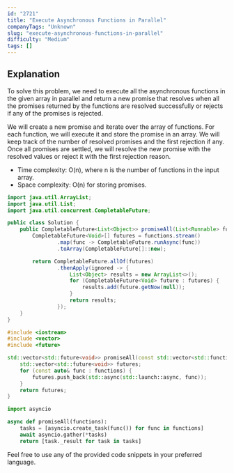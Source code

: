 ```yaml
---
id: "2721"
title: "Execute Asynchronous Functions in Parallel"
companyTags: "Unknown"
slug: "execute-asynchronous-functions-in-parallel"
difficulty: "Medium"
tags: []
---
```


## Explanation
To solve this problem, we need to execute all the asynchronous functions in the given array in parallel and return a new promise that resolves when all the promises returned by the functions are resolved successfully or rejects if any of the promises is rejected.

We will create a new promise and iterate over the array of functions. For each function, we will execute it and store the promise in an array. We will keep track of the number of resolved promises and the first rejection if any. Once all promises are settled, we will resolve the new promise with the resolved values or reject it with the first rejection reason.

- Time complexity: O(n), where n is the number of functions in the input array.
- Space complexity: O(n) for storing promises.
```java
import java.util.ArrayList;
import java.util.List;
import java.util.concurrent.CompletableFuture;

public class Solution {
    public CompletableFuture<List<Object>> promiseAll(List<Runnable> functions) {
        CompletableFuture<Void>[] futures = functions.stream()
                .map(func -> CompletableFuture.runAsync(func))
                .toArray(CompletableFuture[]::new);

        return CompletableFuture.allOf(futures)
                .thenApply(ignored -> {
                    List<Object> results = new ArrayList<>();
                    for (CompletableFuture<Void> future : futures) {
                        results.add(future.getNow(null));
                    }
                    return results;
                });
    }
}
```

```cpp
#include <iostream>
#include <vector>
#include <future>

std::vector<std::future<void>> promiseAll(const std::vector<std::function<void()>>& functions) {
    std::vector<std::future<void>> futures;
    for (const auto& func : functions) {
        futures.push_back(std::async(std::launch::async, func));
    }
    return futures;
}
```

```python
import asyncio

async def promiseAll(functions):
    tasks = [asyncio.create_task(func()) for func in functions]
    await asyncio.gather(*tasks)
    return [task._result for task in tasks]
```

Feel free to use any of the provided code snippets in your preferred language.